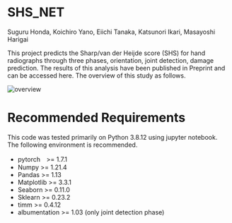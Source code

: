 # SHS_NET
Suguru Honda, Koichiro Yano, Eiichi Tanaka, Katsunori Ikari, Masayoshi Harigai

This project predicts the Sharp/van der Heijde score (SHS) for hand radiographs through three phases, orientation, joint detection, damage prediction. The results of this analysis have been published in Preprint and can be accessed here. The overview of this study as follows.


![overview](https://user-images.githubusercontent.com/80377824/170998690-8b7bc102-bbdc-4930-a900-6bd187c53457.png)

# Recommended Requirements
This code was tested primarily on Python 3.8.12 using jupyter notebook.
The following environment is recommended.

- pytorch　>= 1.7.1
- Numpy >= 1.21.4
- Pandas >= 1.13
- Matplotlib >= 3.3.1
- Seaborn >= 0.11.0
- Sklearn >= 0.23.2
- timm >= 0.4.12
- albumentation >= 1.03 (only joint detection phase)
